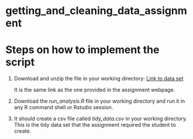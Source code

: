 
getting_and_cleaning_data_assignment
====================================

# Steps on how to implement the script

1. Download and unzip the file in your working directory:
   [Link to data set](https://d396qusza40orc.cloudfront.net/getdata%2Fprojectfiles%2FUCI%20HAR%20Dataset.zip)
   
   It is the same link as the one provided in the assignment webpage.

2. Download the *run\_analysis.R* file in your working directory and run it in any R command shell or Rstudio session.

3. It should create a csv file called *tidy_data.csv* in your working directory. This is the tidy data set that the assignment required the student to create.
